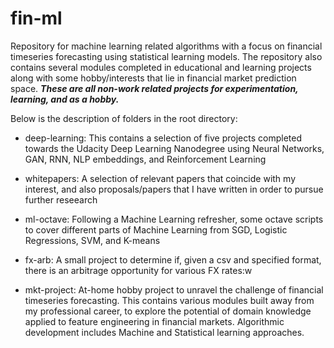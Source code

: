 # fin-ml
Repository for machine learning related algorithms with a focus on financial timeseries forecasting using statistical learning models. The repository also contains several modules completed in educational and learning projects along with some hobby/interests that lie in financial market prediction space. ***These are all non-work related projects for experimentation, learning, and as a hobby.***

Below is the description of folders in the root directory:

- deep-learning: 
This contains a selection of five projects completed towards the Udacity Deep Learning Nanodegree using Neural Networks, GAN, RNN, NLP embeddings, and Reinforcement Learning

- whitepapers: 
A selection of relevant papers that coincide with my interest, and also proposals/papers that I have written in order to pursue further reseearch

- ml-octave:
Following a Machine Learning refresher, some octave scripts to cover different parts of Machine Learning from SGD, Logistic Regressions, SVM, and K-means

- fx-arb:
A small project to determine if, given a csv and specified format, there is an arbitrage opportunity for various FX rates:w

- mkt-project:
At-home hobby project to unravel the challenge of financial timeseries forecasting. This contains various modules built away from my professional career, to explore the potential of domain knowledge applied to feature engineering in financial markets. Algorithmic development includes Machine and Statistical learning approaches.


